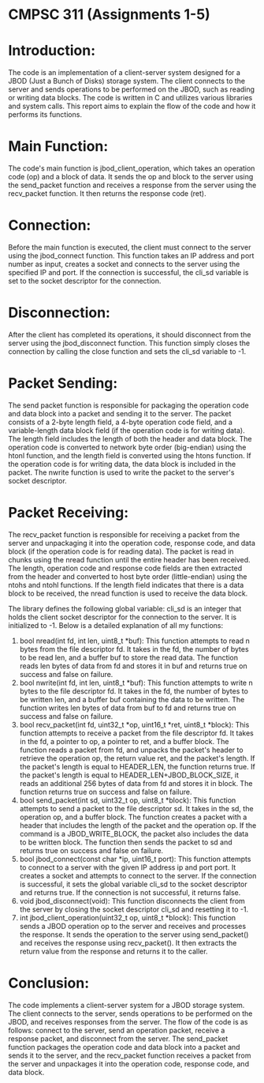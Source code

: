 # CMPSC 311 (Assignments 1-5)

# Introduction:
The code is an implementation of a client-server system designed for a JBOD (Just a Bunch of Disks) storage system. The client connects to the server and sends operations to be performed on the JBOD, such as reading or writing data blocks. The code is written in C and utilizes various libraries and system calls. This report aims to explain the flow of the code and how it performs its functions.

# Main Function:
The code's main function is jbod_client_operation, which takes an operation code (op) and a block of data. It sends the op and block to the server using the send_packet function and receives a response from the server using the recv_packet function. It then returns the response code (ret).

# Connection:
Before the main function is executed, the client must connect to the server using the jbod_connect function. This function takes an IP address and port number as input, creates a socket and connects to the server using the specified IP and port. If the connection is successful, the cli_sd variable is set to the socket descriptor for the connection.

# Disconnection:
After the client has completed its operations, it should disconnect from the server using the jbod_disconnect function. This function simply closes the connection by calling the close function and sets the cli_sd variable to -1.


# Packet Sending:
The send packet function is responsible for packaging the operation code and data block into a packet and sending it to the server. The packet consists of a 2-byte length field, a 4-byte operation code field, and a variable-length data block field (if the operation code is for writing data). The length field includes the length of both the header and data block. The operation code is converted to network byte order (big-endian) using the htonl function, and the length field is converted using the htons function. If the operation code is for writing data, the data block is included in the packet. The nwrite function is used to write the packet to the server's socket descriptor.

# Packet Receiving:
The recv_packet function is responsible for receiving a packet from the server and unpackaging it into the operation code, response code, and data block (if the operation code is for reading data). The packet is read in chunks using the nread function until the entire header has been received. The length, operation code and response code fields are then extracted from the header and converted to host byte order (little-endian) using the ntohs and ntohl functions. If the length field indicates that there is a data block to be received, the nread function is used to receive the data block.

The library defines the following global variable: cli_sd is an integer that holds the client socket descriptor for the connection to the server. It is initialized to -1.
Below is a detailed explanation of all my functions:
1.	bool nread(int fd, int len, uint8_t *buf): This function attempts to read n bytes from the file descriptor fd. It takes in the fd, the number of bytes to be read len, and a buffer buf to store the read data. The function reads len bytes of data from fd and stores it in buf and returns true on success and false on failure.
2.	bool nwrite(int fd, int len, uint8_t *buf): This function attempts to write n bytes to the file descriptor fd. It takes in the fd, the number of bytes to be written len, and a buffer buf containing the data to be written. The function writes len bytes of data from buf to fd and returns true on success and false on failure.
3.	bool recv_packet(int fd, uint32_t *op, uint16_t *ret, uint8_t *block): This function attempts to receive a packet from the file descriptor fd. It takes in the fd, a pointer to op, a pointer to ret, and a buffer block. The function reads a packet from fd, and unpacks the packet's header to retrieve the operation op, the return value ret, and the packet's length. If the packet's length is equal to HEADER_LEN, the function returns true. If the packet's length is equal to HEADER_LEN+JBOD_BLOCK_SIZE, it reads an additional 256 bytes of data from fd and stores it in block. The function returns true on success and false on failure.
4.	bool send_packet(int sd, uint32_t op, uint8_t *block): This function attempts to send a packet to the file descriptor sd. It takes in the sd, the operation op, and a buffer block. The function creates a packet with a header that includes the length of the packet and the operation op. If the command is a JBOD_WRITE_BLOCK, the packet also includes the data to be written block. The function then sends the packet to sd and returns true on success and false on failure.
5.	bool jbod_connect(const char *ip, uint16_t port): This function attempts to connect to a server with the given IP address ip and port port. It creates a socket and attempts to connect to the server. If the connection is successful, it sets the global variable cli_sd to the socket descriptor and returns true. If the connection is not successful, it returns false.
6.	void jbod_disconnect(void): This function disconnects the client from the server by closing the socket descriptor cli_sd and resetting it to -1.
7.	int jbod_client_operation(uint32_t op, uint8_t *block): This function sends a JBOD operation op to the server and receives and processes the response. It sends the operation to the server using send_packet() and receives the response using recv_packet(). It then extracts the return value from the response and returns it to the caller.


# Conclusion:
The code implements a client-server system for a JBOD storage system. The client connects to the server, sends operations to be performed on the JBOD, and receives responses from the server. The flow of the code is as follows: connect to the server, send an operation packet, receive a response packet, and disconnect from the server. The send_packet function packages the operation code and data block into a packet and sends it to the server, and the recv_packet function receives a packet from the server and unpackages it into the operation code, response code, and data block.

